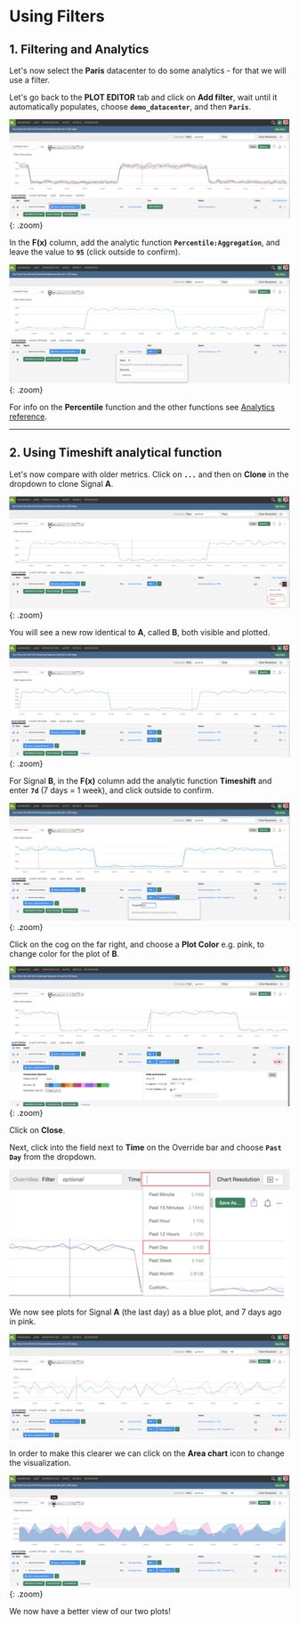 # Using Filters

## 1. Filtering and Analytics

Let's now select the **Paris** datacenter to do some analytics - for that we will use a filter.

Let's go back to the **PLOT EDITOR** tab and click on **Add filter**, wait until it automatically populates, choose **`demo_datacenter`**, and then **`Paris`**.

![Filter](../images/module1/M1-l1-13.png){: .zoom}

In the **F(x)** column, add the analytic function **`Percentile:Aggregation`**, and leave the value to **`95`** (click outside to confirm).

![Analytics](../images/module1/M1-l1-14.png){: .zoom}

For info on the **Percentile** function and the other functions see [Analytics reference](https://docs.signalfx.com/en/latest/reference/analytics-docs/analytics-reference.html).

---

## 2. Using Timeshift analytical function

Let's now compare with older metrics. Click on **`...`** and then on **Clone** in the dropdown to clone Signal **A**.

![Clone Signal](../images/module1/M1-l1-15.png){: .zoom}

You will see a new row identical to **A**, called **B**, both visible and plotted.

![Plot Editor](../images/module1/M1-l1-16.png){: .zoom}

For Signal **B**, in the **F(x)** column add the analytic function **Timeshift** and enter **`7d`** (7 days = 1 week), and click outside to confirm.

![Timeshift](../images/module1/M1-l1-17.png){: .zoom}

Click on the cog on the far right, and choose a **Plot Color** e.g. pink, to change color for the plot of **B**.

![Change Plot Colour](../images/module1/M1-l1-18.png){: .zoom}

Click on **Close**.

Next, click into the field next to **Time** on the Override bar and choose **`Past Day`** from the dropdown.

![Timeframe](../images/module1/M1-l1-19.png)

We now see plots for Signal **A** (the last day) as a blue plot, and 7 days ago in pink.

![Chart](../images/module1/M1-l1-20.png)

In order to make this clearer we can click on the **Area chart** icon to change the visualization.

![Area Chart](../images/module1/M1-l1-21.png){: .zoom}

We now have a better view of our two plots!
